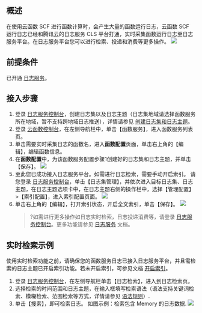 ## 概述
在使用云函数 SCF 进行函数计算时，会产生大量的函数运行日志，云函数 SCF 运行日志已经和腾讯云的日志服务 CLS 平台打通，实时采集函数运行日志至日志服务平台。在日志服务平台您可以进行检索、投递和消费等更多操作。
![](https://main.qcloudimg.com/raw/ceb1528c2150af09913cac3c0a77f420.png)

## 前提条件

已开通 [日志服务](https://cloud.tencent.com/product/cls)。



## 接入步骤

1. 登录 [日志服务控制台](https://console.cloud.tencent.com/cls)，创建日志集以及日志主题（日志集地域请选择函数服务所在地域，暂不支持跨地域日志推送），详情请参见  [创建日志集和日志主题](https://cloud.tencent.com/document/product/614/34340)。
2. 登录 [云函数控制台](https://console.cloud.tencent.com/scf/index?rid=1)，在左侧导航栏中，单击【函数服务】，进入函数服务列表页。
3. 单击需要实时采集日志的函数名，进入**函数配置**页面，单击右上角的【编辑】，编辑函数信息。
4. 在**函数配置**中，为该函数服务配置步骤1创建好的日志集和日志主题，并单击【保存】。
   ![](https://main.qcloudimg.com/raw/567e0889f2777caa4f1b15a82be6ef6b.jpg)
5. 至此您已成功接入日志服务平台。如需进行日志检索，需要手动开启索引。
   请您登录 [日志服务控制台](https://console.cloud.tencent.com/cls)，单击【日志集管理】，并依次进入目标日志集、日志主题，在日志主题选项卡中，在日志主题右侧的操作栏中，选择【管理配置】>【索引配置】，进入索引配置页面。
   ![](https://main.qcloudimg.com/raw/9e0c82b2e14b0dafc7aceb2deb21af5b.png)
6. 单击右上角的【编辑】，打开索引状态，开启全文索引，单击【保存】。
   ![](https://main.qcloudimg.com/raw/8e7c084d37b9c9e46750a949d66f231b.png)
   > ?如需进行更多操作如日志实时检索，日志投递消费等，请登录 [日志服务控制台](https://console.cloud.tencent.com/cls)。更多功能请参见 [日志服务](https://cloud.tencent.com/document/product/614) 文档。

## 实时检索示例

使用实时检索功能之前，请确保您的函数服务日志已接入日志服务平台，并且需检索的日志主题已开启索引功能。若未开启索引，可参见文档 [开启索引](https://cloud.tencent.com/document/product/614/16981)。

1. 登录 [日志服务控制台](https://console.cloud.tencent.com/cls)，在左侧导航栏单击【日志检索】，进入到日志检索页。
2. 选择检索的时间范围和日志主题，在输入框填写检索语法（语法支持关键词检索、模糊检索、范围检索等方式，详情请参见 [语法规则](https://cloud.tencent.com/document/product/614/16982)）.
3. 单击【搜索】，即可检索日志。
   如图示例：检索包含 Memory 的日志数据.
   ![](https://main.qcloudimg.com/raw/0137def3872bbce2911cfeef416d3a83.png)
